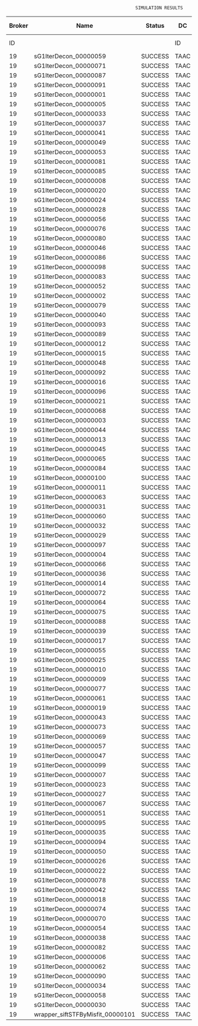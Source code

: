 

                                                     SIMULATION RESULTS

|Broker|         Name         | Status|  DC  |Host|Host PEs |VM|   VM PEs|   VM MIPS|ActivityLen|StartTime|FinishTime|ExecTime
|------|----------------------|-------|------|----|---------|--|---------|----------|-----------|---------|----------|--------
|    ID|                      |       |    ID|  ID|CPU cores|ID|CPU cores|        MI|         MI|  Seconds|   Seconds| Seconds
|    19| sG1IterDecon_00000059|SUCCESS|  TAAC|   0|       12|78|        2|    1000.0|      56150|  22313.9|   23017.4|   703.5
|    19| sG1IterDecon_00000071|SUCCESS|  TAAC|   0|       12|78|        2|    1000.0|      56150|  22313.9|   23017.4|   703.5
|    19| sG1IterDecon_00000087|SUCCESS|  TAAC|   0|       12|78|        2|    1000.0|      56150|  22313.9|   23017.4|   703.5
|    19| sG1IterDecon_00000091|SUCCESS|  TAAC|   0|       12|78|        2|    1000.0|      56150|  22313.9|   23017.4|   703.5
|    19| sG1IterDecon_00000001|SUCCESS|  TAAC|   1|       12|76|        2|    1000.0|      56150|  22313.9|   23017.4|   703.5
|    19| sG1IterDecon_00000005|SUCCESS|  TAAC|   1|       12|76|        2|    1000.0|      56150|  22313.9|   23017.4|   703.5
|    19| sG1IterDecon_00000033|SUCCESS|  TAAC|   1|       12|76|        2|    1000.0|      56150|  22313.9|   23017.4|   703.5
|    19| sG1IterDecon_00000037|SUCCESS|  TAAC|   1|       12|76|        2|    1000.0|      56150|  22313.9|   23017.4|   703.5
|    19| sG1IterDecon_00000041|SUCCESS|  TAAC|   1|       12|76|        2|    1000.0|      56150|  22313.9|   23017.4|   703.5
|    19| sG1IterDecon_00000049|SUCCESS|  TAAC|   1|       12|76|        2|    1000.0|      56150|  22313.9|   23017.4|   703.5
|    19| sG1IterDecon_00000053|SUCCESS|  TAAC|   1|       12|76|        2|    1000.0|      56150|  22313.9|   23017.4|   703.5
|    19| sG1IterDecon_00000081|SUCCESS|  TAAC|   1|       12|76|        2|    1000.0|      56150|  22313.9|   23017.4|   703.5
|    19| sG1IterDecon_00000085|SUCCESS|  TAAC|   1|       12|76|        2|    1000.0|      56150|  22313.9|   23017.4|   703.5
|    19| sG1IterDecon_00000008|SUCCESS|  TAAC|   1|       12|79|        2|    1000.0|      56150|  22313.9|   23017.4|   703.5
|    19| sG1IterDecon_00000020|SUCCESS|  TAAC|   1|       12|79|        2|    1000.0|      56150|  22313.9|   23017.4|   703.5
|    19| sG1IterDecon_00000024|SUCCESS|  TAAC|   1|       12|79|        2|    1000.0|      56150|  22313.9|   23017.4|   703.5
|    19| sG1IterDecon_00000028|SUCCESS|  TAAC|   1|       12|79|        2|    1000.0|      56150|  22313.9|   23017.4|   703.5
|    19| sG1IterDecon_00000056|SUCCESS|  TAAC|   1|       12|79|        2|    1000.0|      56150|  22313.9|   23017.4|   703.5
|    19| sG1IterDecon_00000076|SUCCESS|  TAAC|   1|       12|79|        2|    1000.0|      56150|  22313.9|   23017.4|   703.5
|    19| sG1IterDecon_00000080|SUCCESS|  TAAC|   1|       12|79|        2|    1000.0|      56150|  22313.9|   23017.4|   703.5
|    19| sG1IterDecon_00000046|SUCCESS|  TAAC|   2|       12|77|        2|    1000.0|      56150|  22313.9|   23017.4|   703.5
|    19| sG1IterDecon_00000086|SUCCESS|  TAAC|   2|       12|77|        2|    1000.0|      56150|  22313.9|   23017.4|   703.5
|    19| sG1IterDecon_00000098|SUCCESS|  TAAC|   2|       12|77|        2|    1000.0|      56150|  22313.9|   23017.4|   703.5
|    19| sG1IterDecon_00000083|SUCCESS|  TAAC|   0|       12|78|        2|    1000.0|      59381|  22313.9|   23051.5|   737.5
|    19| sG1IterDecon_00000052|SUCCESS|  TAAC|   1|       12|79|        2|    1000.0|      61375|  22313.9|   23064.6|   750.6
|    19| sG1IterDecon_00000002|SUCCESS|  TAAC|   2|       12|77|        2|    1000.0|      60450|  22313.9|   23065.3|   751.3
|    19| sG1IterDecon_00000079|SUCCESS|  TAAC|   0|       12|78|        2|    1000.0|      83667|  22313.9|   23294.5|   980.5
|    19| sG1IterDecon_00000040|SUCCESS|  TAAC|   1|       12|79|        2|    1000.0|      91200|  22313.9|   23319.8|  1005.9
|    19| sG1IterDecon_00000093|SUCCESS|  TAAC|   1|       12|76|        2|    1000.0|      96311|  22313.9|   23339.1|  1025.2
|    19| sG1IterDecon_00000089|SUCCESS|  TAAC|   1|       12|76|        2|    1000.0|     115702|  22313.9|   23485.1|  1171.1
|    19| sG1IterDecon_00000012|SUCCESS|  TAAC|   1|       12|79|        2|    1000.0|     117306|  22313.9|   23528.9|  1215.0
|    19| sG1IterDecon_00000015|SUCCESS|  TAAC|   0|       12|78|        2|    1000.0|     115126|  22313.9|   23594.5|  1280.5
|    19| sG1IterDecon_00000048|SUCCESS|  TAAC|   1|       12|79|        2|    1000.0|     131219|  22313.9|   23633.7|  1319.7
|    19| sG1IterDecon_00000092|SUCCESS|  TAAC|   1|       12|79|        2|    1000.0|     135995|  22313.9|   23667.3|  1353.4
|    19| sG1IterDecon_00000016|SUCCESS|  TAAC|   1|       12|79|        2|    1000.0|     144034|  22313.9|   23719.9|  1405.9
|    19| sG1IterDecon_00000096|SUCCESS|  TAAC|   1|       12|79|        2|    1000.0|     146964|  22313.9|   23737.6|  1423.7
|    19| sG1IterDecon_00000021|SUCCESS|  TAAC|   1|       12|76|        2|    1000.0|     156382|  22313.9|   23771.8|  1457.9
|    19| sG1IterDecon_00000068|SUCCESS|  TAAC|   1|       12|79|        2|    1000.0|     162933|  22313.9|   23826.0|  1512.0
|    19| sG1IterDecon_00000003|SUCCESS|  TAAC|   0|       12|78|        2|    1000.0|     143490|  22313.9|   23850.1|  1536.2
|    19| sG1IterDecon_00000044|SUCCESS|  TAAC|   1|       12|79|        2|    1000.0|     168756|  22313.9|   23855.0|  1541.1
|    19| sG1IterDecon_00000013|SUCCESS|  TAAC|   1|       12|76|        2|    1000.0|     173487|  22313.9|   23883.8|  1569.9
|    19| sG1IterDecon_00000045|SUCCESS|  TAAC|   1|       12|76|        2|    1000.0|     193935|  22313.9|   24007.0|  1693.1
|    19| sG1IterDecon_00000065|SUCCESS|  TAAC|   1|       12|76|        2|    1000.0|     195345|  22313.9|   24014.9|  1701.0
|    19| sG1IterDecon_00000084|SUCCESS|  TAAC|   1|       12|79|        2|    1000.0|     231134|  22313.9|   24136.3|  1822.3
|    19| sG1IterDecon_00000100|SUCCESS|  TAAC|   1|       12|79|        2|    1000.0|     237950|  22313.9|   24163.6|  1849.6
|    19| sG1IterDecon_00000011|SUCCESS|  TAAC|   0|       12|78|        2|    1000.0|     182930|  22313.9|   24188.0|  1874.0
|    19| sG1IterDecon_00000063|SUCCESS|  TAAC|   0|       12|78|        2|    1000.0|     188230|  22313.9|   24230.4|  1916.5
|    19| sG1IterDecon_00000031|SUCCESS|  TAAC|   0|       12|78|        2|    1000.0|     190673|  22313.9|   24248.9|  1934.9
|    19| sG1IterDecon_00000060|SUCCESS|  TAAC|   1|       12|79|        2|    1000.0|     265578|  22313.9|   24260.6|  1946.6
|    19| sG1IterDecon_00000032|SUCCESS|  TAAC|   1|       12|79|        2|    1000.0|     270491|  22313.9|   24275.3|  1961.4
|    19| sG1IterDecon_00000029|SUCCESS|  TAAC|   1|       12|76|        2|    1000.0|     252025|  22313.9|   24298.5|  1984.5
|    19| sG1IterDecon_00000097|SUCCESS|  TAAC|   1|       12|76|        2|    1000.0|     274532|  22313.9|   24399.8|  2085.8
|    19| sG1IterDecon_00000004|SUCCESS|  TAAC|   1|       12|79|        2|    1000.0|     334964|  22313.9|   24436.5|  2122.5
|    19| sG1IterDecon_00000066|SUCCESS|  TAAC|   2|       12|77|        2|    1000.0|     190704|  22313.9|   24438.3|  2124.4
|    19| sG1IterDecon_00000036|SUCCESS|  TAAC|   1|       12|79|        2|    1000.0|     337139|  22313.9|   24440.9|  2127.0
|    19| sG1IterDecon_00000014|SUCCESS|  TAAC|   2|       12|77|        2|    1000.0|     197394|  22313.9|   24505.2|  2191.2
|    19| sG1IterDecon_00000072|SUCCESS|  TAAC|   1|       12|79|        2|    1000.0|     387256|  22313.9|   24516.2|  2202.3
|    19| sG1IterDecon_00000064|SUCCESS|  TAAC|   1|       12|79|        2|    1000.0|     394582|  22313.9|   24523.5|  2209.6
|    19| sG1IterDecon_00000075|SUCCESS|  TAAC|   0|       12|78|        2|    1000.0|     234888|  22313.9|   24560.7|  2246.8
|    19| sG1IterDecon_00000088|SUCCESS|  TAAC|   1|       12|79|        2|    1000.0|     467079|  22313.9|   24596.1|  2282.2
|    19| sG1IterDecon_00000039|SUCCESS|  TAAC|   0|       12|78|        2|    1000.0|     244204|  22313.9|   24621.6|  2307.6
|    19| sG1IterDecon_00000017|SUCCESS|  TAAC|   1|       12|76|        2|    1000.0|     341331|  22313.9|   24667.3|  2353.3
|    19| sG1IterDecon_00000055|SUCCESS|  TAAC|   0|       12|78|        2|    1000.0|     255737|  22313.9|   24691.2|  2377.3
|    19| sG1IterDecon_00000025|SUCCESS|  TAAC|   1|       12|76|        2|    1000.0|     358800|  22313.9|   24728.6|  2414.7
|    19| sG1IterDecon_00000010|SUCCESS|  TAAC|   2|       12|77|        2|    1000.0|     225339|  22313.9|   24771.9|  2457.9
|    19| sG1IterDecon_00000009|SUCCESS|  TAAC|   1|       12|76|        2|    1000.0|     391043|  22313.9|   24825.5|  2511.6
|    19| sG1IterDecon_00000077|SUCCESS|  TAAC|   1|       12|76|        2|    1000.0|     424669|  22313.9|   24909.5|  2595.6
|    19| sG1IterDecon_00000061|SUCCESS|  TAAC|   1|       12|76|        2|    1000.0|     449668|  22313.9|   24959.6|  2645.7
|    19| sG1IterDecon_00000019|SUCCESS|  TAAC|   0|       12|78|        2|    1000.0|     310565|  22313.9|   24994.4|  2680.5
|    19| sG1IterDecon_00000043|SUCCESS|  TAAC|   0|       12|78|        2|    1000.0|     315524|  22313.9|   25019.1|  2705.2
|    19| sG1IterDecon_00000073|SUCCESS|  TAAC|   1|       12|76|        2|    1000.0|     514833|  22313.9|   25057.4|  2743.5
|    19| sG1IterDecon_00000069|SUCCESS|  TAAC|   1|       12|76|        2|    1000.0|     517533|  22313.9|   25060.1|  2746.1
|    19| sG1IterDecon_00000057|SUCCESS|  TAAC|   1|       12|76|        2|    1000.0|     548071|  22313.9|   25090.7|  2776.8
|    19| sG1IterDecon_00000047|SUCCESS|  TAAC|   0|       12|78|        2|    1000.0|     378587|  22313.9|   25303.4|  2989.5
|    19| sG1IterDecon_00000099|SUCCESS|  TAAC|   0|       12|78|        2|    1000.0|     388369|  22313.9|   25342.5|  3028.5
|    19| sG1IterDecon_00000007|SUCCESS|  TAAC|   0|       12|78|        2|    1000.0|     417184|  22313.9|   25443.7|  3129.8
|    19| sG1IterDecon_00000023|SUCCESS|  TAAC|   0|       12|78|        2|    1000.0|     440432|  22313.9|   25513.5|  3199.6
|    19| sG1IterDecon_00000027|SUCCESS|  TAAC|   0|       12|78|        2|    1000.0|     452997|  22313.9|   25545.0|  3231.0
|    19| sG1IterDecon_00000067|SUCCESS|  TAAC|   0|       12|78|        2|    1000.0|     473732|  22313.9|   25586.4|  3272.4
|    19| sG1IterDecon_00000051|SUCCESS|  TAAC|   0|       12|78|        2|    1000.0|     478427|  22313.9|   25593.5|  3279.6
|    19| sG1IterDecon_00000095|SUCCESS|  TAAC|   0|       12|78|        2|    1000.0|     485151|  22313.9|   25600.2|  3286.2
|    19| sG1IterDecon_00000035|SUCCESS|  TAAC|   0|       12|78|        2|    1000.0|     493480|  22313.9|   25608.5|  3294.6
|    19| sG1IterDecon_00000094|SUCCESS|  TAAC|   2|       12|77|        2|    1000.0|     318396|  22313.9|   25610.8|  3296.9
|    19| sG1IterDecon_00000050|SUCCESS|  TAAC|   2|       12|77|        2|    1000.0|     318735|  22313.9|   25613.8|  3299.8
|    19| sG1IterDecon_00000026|SUCCESS|  TAAC|   2|       12|77|        2|    1000.0|     322630|  22313.9|   25645.0|  3331.0
|    19| sG1IterDecon_00000022|SUCCESS|  TAAC|   2|       12|77|        2|    1000.0|     357190|  22313.9|   25905.1|  3591.1
|    19| sG1IterDecon_00000078|SUCCESS|  TAAC|   2|       12|77|        2|    1000.0|     360476|  22313.9|   25928.3|  3614.3
|    19| sG1IterDecon_00000042|SUCCESS|  TAAC|   2|       12|77|        2|    1000.0|     368699|  22313.9|   25982.0|  3668.1
|    19| sG1IterDecon_00000018|SUCCESS|  TAAC|   2|       12|77|        2|    1000.0|     414263|  22313.9|   26256.5|  3942.6
|    19| sG1IterDecon_00000074|SUCCESS|  TAAC|   2|       12|77|        2|    1000.0|     424552|  22313.9|   26313.5|  3999.5
|    19| sG1IterDecon_00000070|SUCCESS|  TAAC|   2|       12|77|        2|    1000.0|     448310|  22313.9|   26432.3|  4118.3
|    19| sG1IterDecon_00000054|SUCCESS|  TAAC|   2|       12|77|        2|    1000.0|     450508|  22313.9|   26442.2|  4128.3
|    19| sG1IterDecon_00000038|SUCCESS|  TAAC|   2|       12|77|        2|    1000.0|     477933|  22313.9|   26552.0|  4238.0
|    19| sG1IterDecon_00000082|SUCCESS|  TAAC|   2|       12|77|        2|    1000.0|     479541|  22313.9|   26557.6|  4243.6
|    19| sG1IterDecon_00000006|SUCCESS|  TAAC|   2|       12|77|        2|    1000.0|     495411|  22313.9|   26605.3|  4291.4
|    19| sG1IterDecon_00000062|SUCCESS|  TAAC|   2|       12|77|        2|    1000.0|     512294|  22313.9|   26647.5|  4333.6
|    19| sG1IterDecon_00000090|SUCCESS|  TAAC|   2|       12|77|        2|    1000.0|     525791|  22313.9|   26674.5|  4360.6
|    19| sG1IterDecon_00000034|SUCCESS|  TAAC|   2|       12|77|        2|    1000.0|     550026|  22313.9|   26711.0|  4397.0
|    19| sG1IterDecon_00000058|SUCCESS|  TAAC|   2|       12|77|        2|    1000.0|     559233|  22313.9|   26720.1|  4406.2
|    19| sG1IterDecon_00000030|SUCCESS|  TAAC|   2|       12|77|        2|    1000.0|     560188|  22313.9|   26721.2|  4407.2
|    19|wrapper_siftSTFByMisfit_00000101|SUCCESS|  TAAC|   1|       12|76|        2|    1000.0|      13510|  26721.2|   26734.8|    13.6

